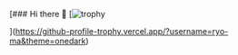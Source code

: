 [### Hi there 👋
[![trophy](https://github.com/ryo-ma/github-profile-trophy?username=guuolta)
<!--
**hiro-oh/hiro-oh** is a ✨ _special_ ✨ repository because its `README.md` (this file) appears on your GitHub profile.

Here are some ideas to get you started:

- 🔭 I’m currently working on ...
- 🌱 I’m currently learning ...
- 👯 I’m looking to collaborate on ...
- 🤔 I’m looking for help with ...
- 💬 Ask me about ...
- 📫 How to reach me: ...
- 😄 Pronouns: ...
- ⚡ Fun fact: ...
-->
](https://github-profile-trophy.vercel.app/?username=ryo-ma&theme=onedark)
